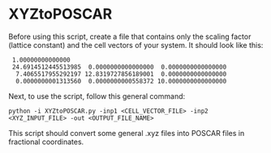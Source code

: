 # XYZtoPOSCAR

Before using this script, create a file that contains only the scaling factor (lattice constant) and the cell vectors of your system. It should look like this:

```
 1.00000000000000     
 24.6914512445513985  0.0000000000000000  0.0000000000000000
  7.4065517955292197 12.8319727856189001  0.0000000000000000
  0.0000000001313560  0.0000000000558372 10.0000000000000000
```

Next, to use the script, follow this general command:

```
python -i XYZtoPOSCAR.py -inp1 <CELL_VECTOR_FILE> -inp2 <XYZ_INPUT_FILE> -out <OUTPUT_FILE_NAME>
```

This script should convert some general .xyz files into POSCAR files in fractional coordinates.
